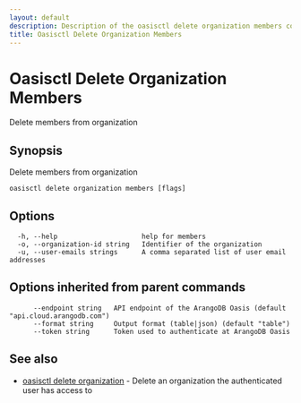 ```yaml
---
layout: default
description: Description of the oasisctl delete organization members command
title: Oasisctl Delete Organization Members
---
```

# Oasisctl Delete Organization Members

Delete members from organization

## Synopsis

Delete members from organization

```
oasisctl delete organization members [flags]
```

## Options

```
  -h, --help                     help for members
  -o, --organization-id string   Identifier of the organization
  -u, --user-emails strings      A comma separated list of user email addresses
```

## Options inherited from parent commands

```
      --endpoint string   API endpoint of the ArangoDB Oasis (default "api.cloud.arangodb.com")
      --format string     Output format (table|json) (default "table")
      --token string      Token used to authenticate at ArangoDB Oasis
```

## See also

* [oasisctl delete organization](oasisctl-delete-organization.html)	 - Delete an organization the authenticated user has access to

